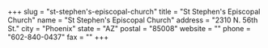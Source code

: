 +++
slug = "st-stephen's-episcopal-church"
title = "St Stephen's Episcopal Church"
name = "St Stephen's Episcopal Church"
address = "2310 N. 56th St."
city = "Phoenix"
state = "AZ"
postal = "85008"
website = ""
phone = "602-840-0437"
fax = ""
+++
